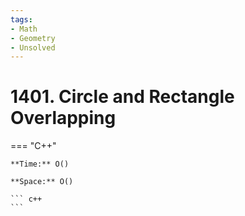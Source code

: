```yaml
---
tags:
- Math
- Geometry
- Unsolved
---
```



# 1401. Circle and Rectangle Overlapping

=== "C++"

    **Time:** O()

    **Space:** O()

    ``` c++
    ```